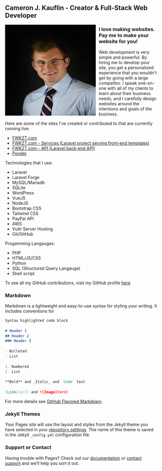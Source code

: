 ## Cameron J. Kauflin - Creator & Full-Stack Web Developer

<img src="me.jpg" style="width:300px; height:300px; float: left; margin-right:10px;">

### I love making websites. Pay me to make your website for you!

Web development is very simple and powerful. By hiring me to develop your site, you get a personalized experience that you wouldn't get by going with a large competitor. I speak one-on-one with all of my clients to learn about their business needs, and I carefully design websites around the intentions and goals of the business. 

Here are some of the sites I've created or contributed to that are currently running live:
- [FWKZT.com](https://fwkzt.com)
- [FWKZT.com - Services (Laravel project serving front-end templates)](https://services.fwkzt.com/loading?type=motd)
- [FWKZT.com - API (Laravel back-end API)](https://api.fwkzt.com/servers)
- [Ponder](https://ponder-app.org)

Technologies that I use:
- Laravel
- Laravel Forge
- MySQL/Mariadb
- SQLite
- WordPress
- VueJS
- NodeJS
- Bootstrap CSS
- Tailwind CSS
- PayPal API
- AWS
- Vultr Server Hosting
- Git/GitHub

Progamming Langauges:
- PHP
- HTML/JS/CSS
- Python
- SQL (Structured Query Langauge)
- Shell script

To see all my GitHub contributions, visit my GitHub profile [here](https://github.com/visudo20179C)

### Markdown

Markdown is a lightweight and easy-to-use syntax for styling your writing. It includes conventions for

```markdown
Syntax highlighted code block

# Header 1
## Header 2
### Header 3

- Bulleted
- List

1. Numbered
2. List

**Bold** and _Italic_ and `Code` text

[Link](url) and ![Image](src)
```

For more details see [GitHub Flavored Markdown](https://guides.github.com/features/mastering-markdown/).

### Jekyll Themes

Your Pages site will use the layout and styles from the Jekyll theme you have selected in your [repository settings](https://github.com/visudo20179C/cjk-cv/settings/pages). The name of this theme is saved in the Jekyll `_config.yml` configuration file.

### Support or Contact

Having trouble with Pages? Check out our [documentation](https://docs.github.com/categories/github-pages-basics/) or [contact support](https://support.github.com/contact) and we’ll help you sort it out.
